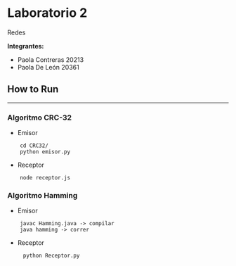 # Laboratorio 2
Redes

**Integrantes:**
- Paola Contreras 20213
- Paola De León 20361


## How to Run
---
### **Algoritmo CRC-32**
- Emisor
```
    cd CRC32/
    python emisor.py
```
- Receptor 
```
    node receptor.js
```

### **Algoritmo Hamming**
- Emisor 
```
    javac Hamming.java -> compilar 
    java hamming -> correr
```
- Receptor
```
     python Receptor.py
```
